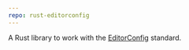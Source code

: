```yaml
---
repo: rust-editorconfig
---
```

A Rust library to work with the [EditorConfig](http://editorconfig.org/) standard.
